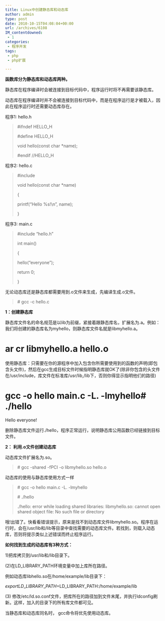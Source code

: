 ```yaml
---
title: Linux中创建静态库和动态库
author: admin
type: post
date: 2010-10-15T04:08:04+00:00
url: /archives/6108
IM_contentdowned:
 - 1
categories:
 - 程序开发
tags:
 - php
 - php扩展

---
```

**函数库分为静态库和动态库两种。**

静态库在程序编译时会被连接到目标代码中，程序运行时将不再需要该静态库。

动态库在程序编译时并不会被连接到目标代码中，而是在程序运行是才被载入，因此在程序运行时还需要动态库存在。

程序1: hello.h

> #ifndef HELLO_H
>
> #define HELLO_H
>
> void hello(const char *name);
>
> #endif //HELLO_H

程序2: hello.c

> #include
>
> void hello(const char *name)
>
> {
>
> printf(“Hello %s!\n”, name);
>
> }

程序3: main.c

> #include “hello.h”
>
> int main()
>
> {
>
> hello(“everyone”);
>
> return 0;
>
> }

无论动态库还是静态库都需要用到.o文件来生成，先编译生成.o文件。

> \# gcc -c hello.c

**1：创建静态库**

静态库文件名的命名规范是以lib为前缀，紧接着跟静态库名，扩展名为.a。例如：我们将创建的静态库名为myhello，则静态库文件名就是libmyhello.a。

# ar cr libmyhello.a hello.o

使用静态库：只需要在你的源程序中加入包含你所需要使用到的函数的声明(即包含头文件)，然后在gcc生成目标文件时候指明静态库就OK了(除非你包含的头文件在/usr/include，库文件在标准库/usr/lib,/lib下，否则你得显示指明他们的路径)

# gcc -o hello main.c -L. -lmyhello# ./hello

Hello everyone!

删除静态库文件运行./hello，程序正常运行，说明静态库公用函数已经链接到目标文件。

**2： 利用.o文件创建动态库**

动态库文件扩展名为.so。

> \# gcc -shared -fPCI -o libmyhello.so hello.o

动态库的使用与静态库使用方式一样

> \# gcc -o hello main.c -L. -lmyhello
>
> \# ./hello
>
> ./hello: error while loading shared libraries: libmyhello.so: cannot open shared object file: No such file or directory

哦!出错了。快看看错误提示，原来是找不到动态库文件libmyhello.so。程序在运行时，会在/usr/lib和/lib等目录中查找需要的动态库文件。若找到，则载入动态库，否则将提示类似上述错误而终止程序运行。

**如何找到生成的动态库有3种方式：**

1)把库拷贝到/usr/lib和/lib目录下。

(2)在LD\_LIBRARY\_PATH环境变量中加上库所在路径。

例如动态库libhello.so在/home/example/lib目录下：

$export LD\_LIBRARY\_PATH=$LD\_LIBRARY\_PATH:/home/example/lib

(3) 修改/etc/ld.so.conf文件，把库所在的路径加到文件末尾，并执行ldconfig刷新。这样，加入的目录下的所有库文件都可见。

当静态库和动态库同名时， gcc命令将优先使用动态库。